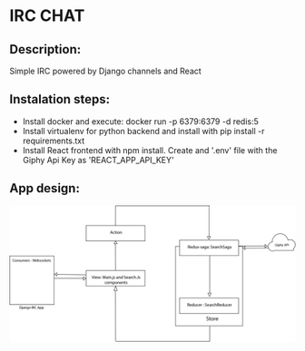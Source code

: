 # IRC CHAT

## Description: 

Simple IRC powered by Django channels and React

## Instalation steps:

* Install docker and execute: docker run -p 6379:6379 -d redis:5
* Install virtualenv for python backend and install with pip install -r requirements.txt
* Install React frontend with npm install. Create and '.env' file with the Giphy Api Key as 'REACT_APP_API_KEY'

## App design:

![System-Design](System-Design.png)

